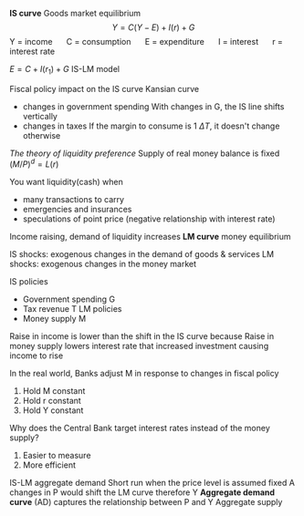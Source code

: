 **IS curve**
Goods market equilibrium
$$Y=C(Y-E)+I(r)+G$$
 Y = income $\quad$ C = consumption $\quad$ E = expenditure $\quad$ I = interest $\quad$ r = interest rate

$E=C+I(r_1)+G$
IS-LM model

Fiscal policy impact on the IS curve
Kansian curve
- changes in government spending
    With changes in G, the IS line shifts vertically
- changes in taxes
    If the margin to consume is 1 $\Delta T$, it doesn't change otherwise


*The theory of liquidity preference*
Supply of real money balance is fixed $(M/P)^d=L(r)$

You want liquidity(cash) when
- many transactions to carry
- emergencies and insurances
- speculations of point price (negative relationship with interest rate)


Income raising, demand of liquidity increases
**LM curve** money equilibrium

IS shocks: exogenous changes in the demand of goods & services
LM shocks: exogenous changes in the money market

IS policies
- Government spending G
- Tax revenue T
LM policies
- Money supply M

Raise in income is lower than the shift in the IS curve because
Raise in money supply lowers interest rate that increased investment causing income to rise

In the real world, Banks adjust M in response to changes in fiscal policy 

1. Hold M constant
2. Hold r constant
3. Hold Y constant

Why does the Central Bank target interest rates instead of the money supply?
1. Easier to measure
2. More efficient

IS-LM aggregate demand
Short run when the price level is assumed fixed
A changes in P would shift the LM curve therefore Y
**Aggregate demand curve** (AD) captures the relationship between P and Y
Aggregate supply 
